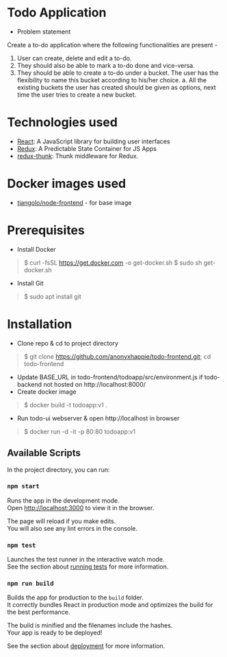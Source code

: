 # Todo Application

- Problem statement

Create a to-do application where the following functionalities are present -
1. User can create, delete and edit a to-do.
2. They should also be able to mark a to-do done and vice-versa.
3. They should be able to create a to-do under a bucket. The user has the flexibility to name this bucket according to his/her choice.
a. All the existing buckets the user has created should be given as options, next time the user tries to create a new bucket.

# Technologies used
- [React](https://reactjs.org/): A JavaScript library for building user interfaces
- [Redux](https://redux.js.org/): A Predictable State Container for JS Apps
- [redux-thunk](https://github.com/reduxjs/redux-thunk): Thunk middleware for Redux.

# Docker images used
- [tiangolo/node-frontend](https://hub.docker.com/r/tiangolo/node-frontend/) - for base image

# Prerequisites
- Install Docker
> $ curl -fsSL https://get.docker.com -o get-docker.sh
> $ sudo sh get-docker.sh
- Install Git
> $ sudo apt install git

# Installation
- Clone repo & cd to project directory
> $ git clone https://github.com/anonyxhappie/todo-frontend.git; cd todo-frontend
- Update BASE_URL in todo-frontend/todoapp/src/environment.js if todo-backend not hosted on http://localhost:8000/
- Create docker image
> $ docker build -t todoapp:v1 .
- Run todo-ui webserver & open http://localhost in browser
> $ docker run -d -it -p 80:80 todoapp:v1

## Available Scripts

In the project directory, you can run:

### `npm start`

Runs the app in the development mode.<br />
Open [http://localhost:3000](http://localhost:3000) to view it in the browser.

The page will reload if you make edits.<br />
You will also see any lint errors in the console.

### `npm test`

Launches the test runner in the interactive watch mode.<br />
See the section about [running tests](https://facebook.github.io/create-react-app/docs/running-tests) for more information.

### `npm run build`

Builds the app for production to the `build` folder.<br />
It correctly bundles React in production mode and optimizes the build for the best performance.

The build is minified and the filenames include the hashes.<br />
Your app is ready to be deployed!

See the section about [deployment](https://facebook.github.io/create-react-app/docs/deployment) for more information.
